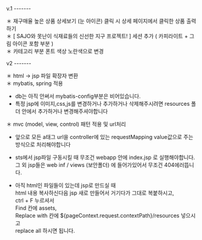 ### 

v.1  -------

＊ 재구매율 높은 상품 상세보기 (눈 아이콘) 클릭 시 상세 페이지에서 클릭한 상품 출력하기             </br>
＊ [ SAJO와 못난이 식재료들의 신선한 지구 프로젝트! ] 세션 추가 ( 카피라이트 + 그림 아이콘 포함 부분 ) </br>
＊ 카테고리 부분 폰트 색상 노란색으로 변경 </br>


v2 -------

＊ html -> jsp 파일 확장자 변환 </br>
＊ mybatis, spring 적용 </br>
  - db는 아직 안써서 mybatis-config부분은 비어있습니다. </br>
  - 특정 jsp에 이미지,css,js를 변경하거나 추가하거나 삭제해주시려면 
    resources 폴더 안에서 추가하거나 변경해주셔야합니다 </br>

＊ mvc (model, view, control) 패턴 적용 및 url처리 </br>
   - 앞으로 모든 a태그 url을 controller에 있는 requestMapping value값으로 주는 방식으로 처리해야합니다 </br>
   - sts에서 jsp파일 구동시킬 때 무조건 webapp 안에  index.jsp 로 실행해야합니다. </br>
     그 외 jsp들은 web inf / views  (보안폴더) 에 들어가있어서 무조건 404에러뜹니다. </br>
     
   - 아직 html인 파일들이 있는데 jsp로 만드실 때 </br>
    html 내용 복사하신다음 jsp 새로 만들어서 거기다가 그대로 복붙하시고, </br>
     ctrl + F 누르셔서 </br>
     Find 칸에 assets,</br>
     Replace with 칸에 ${pageContext.request.contextPath}/resources 넣으시고  </br>
     replace all 하시면 됩니다.</br>
     

<!--
**chcuysi/chcuysi** is a ✨ _special_ ✨ repository because its `README.md` (this file) appears on your GitHub profile.

Here are some ideas to get you started:

- 🔭 I’m currently working on ...
- 🌱 I’m currently learning ...
- 👯 I’m looking to collaborate on ...
- 🤔 I’m looking for help with ...
- 💬 Ask me about ...
- 📫 How to reach me: ...
- 😄 Pronouns: ...
- ⚡ Fun fact: ...
-->
